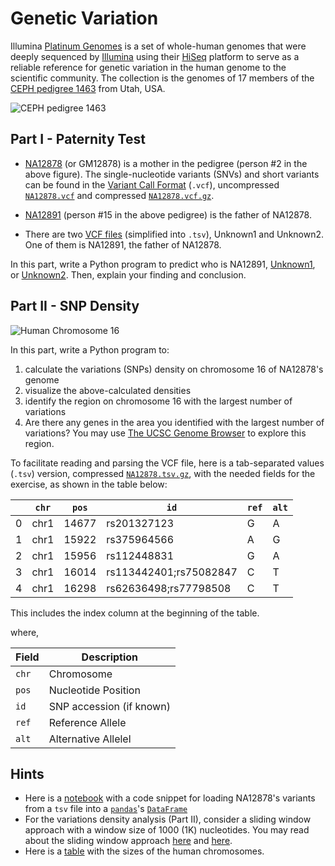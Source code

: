 # Genetic Variation

Illumina [Platinum Genomes](https://www.illumina.com/platinumgenomes.html) is a set of whole-human genomes that were deeply sequenced by [Illumina](https://www.illumina.com/) using their [HiSeq](https://www.illumina.com/systems/sequencing-platforms/hiseq-2500.html) platform to serve as a reliable reference for genetic variation in the human genome to the scientific community. The collection is the genomes of 17 members of the [CEPH pedigree 1463](https://catalog.coriell.org/0/Sections/Collections/NIGMS/CEPHFamiliesDetail.aspx?PgId=441&fam=1463) from Utah, USA.

![CEPH pedigree 1463](https://catalog.coriell.org/0/Images/NIGMS/CEPH/1463.gif)

## Part I - Paternity Test

- [NA12878](https://www.coriell.org/0/Sections/Search/Sample_Detail.aspx?Ref=NA12878) (or GM12878) is a mother in the pedigree (person #2 in the above figure). The single-nucleotide variants (SNVs) and short variants can be found in the [Variant Call Format](https://en.wikipedia.org/wiki/Variant_Call_Format) (`.vcf`), uncompressed [`NA12878.vcf`](https://github.com/ahmedmoustafa/platinum-genomes/blob/main/vcf/NA12878.vcf) and compressed [`NA12878.vcf.gz`](https://github.com/ahmedmoustafa/platinum-genomes/blob/main/vcf/NA12878.vcf.gz).


- [NA12891](https://catalog.coriell.org/0/Sections/Search/Sample_Detail.aspx?Ref=NA12891) (person #15 in the above pedigree) is the father of NA12878.

- There are two [VCF files](https://github.com/ahmedmoustafa/platinum-genomes/tree/main/tsv) (simplified into `.tsv`), Unknown1 and Unknown2. One of them is NA12891, the father of NA12878.

In this part, write a Python program to predict who is NA12891, [Unknown1](https://github.com/ahmedmoustafa/platinum-genomes/blob/main/tsv/Unknown1.tsv.gz?raw=true), or [Unknown2](https://github.com/ahmedmoustafa/platinum-genomes/blob/main/tsv/Unknown2.tsv.gz?raw=true). Then, explain your finding and conclusion.

## Part II - SNP Density

![Human Chromosome 16](https://upload.wikimedia.org/wikipedia/commons/thumb/2/2d/Ideogram_human_chromosome_16.svg/474px-Ideogram_human_chromosome_16.svg.png)


In this part, write a Python program to:
1. calculate the variations (SNPs) density on chromosome 16 of NA12878's genome
2. visualize the above-calculated densities
3. identify the region on chromosome 16 with the largest number of variations
4. Are there any genes in the area you identified with the largest number of variations? You may use [The UCSC Genome Browser](https://genome.ucsc.edu/cgi-bin/hgGateway) to explore this region.

To facilitate reading and parsing the VCF file, here is a tab-separated values (`.tsv`) version, compressed [`NA12878.tsv.gz`](https://github.com/ahmedmoustafa/platinum-genomes/blob/main/tsv/NA12878.tsv.gz?raw=true), with the needed fields for the exercise, as shown in the table below:

|       | `chr`| `pos` | `id`                         |`ref`|`alt`|
|-------|------|-------|------------------------------|-----|-----|
| 0     | chr1 | 14677 | rs201327123                  | G   | A   |
| 1     | chr1 | 15922 | rs375964566                  | A   | G   |
| 2     | chr1 | 15956 | rs112448831                  | G   | A   |
| 3     | chr1 | 16014 | rs113442401;rs75082847       | C   | T   |
| 4     | chr1 | 16298 | rs62636498;rs77798508        | C   | T   |


This includes the index column at the beginning of the table.

where,

| Field | Description |
| ----- | ----------- |
| `chr` | Chromosome  |
| `pos` | Nucleotide Position |
| `id`  | SNP accession (if known) |
| `ref` | Reference Allele |
| `alt` | Alternative Allelel |


## Hints
- Here is a [notebook](genetic_variation_notebook.ipynb) with a code snippet for loading NA12878's variants from a `tsv` file into a [`pandas`](https://pandas.pydata.org/)'s [`DataFrame`](https://www.geeksforgeeks.org/python-pandas-dataframe/)
- For the variations density analysis (Part II), consider a sliding window approach with a window size of 1000 (1K) nucleotides. You may read about the sliding window approach [here](https://www.geeksforgeeks.org/window-sliding-technique/) and [here](https://stackoverflow.com/questions/8269916/what-is-sliding-window-algorithm-examples).
- Here is a [table](https://github.com/ahmedmoustafa/platinum-genomes/blob/main/chromosomes.tsv) with the sizes of the human chromosomes.
